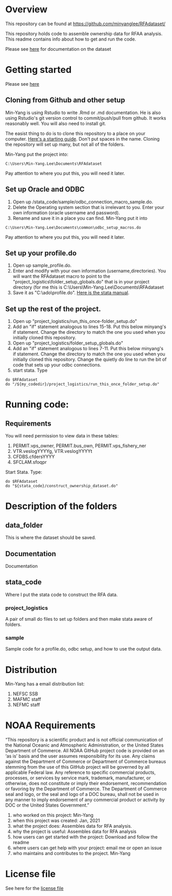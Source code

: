 # Overview
This repository can be found at https://github.com/minyanglee/RFAdataset/

This repository holds code to assemble ownership data for RFAA analysis.  This readme contains info about how to get and run the code. 

Please see [here](https://github.com/minyanglee/RFAdataset/blob/master/documentation/output_data_description.md) for documentation on the dataset

# Getting started
Please see [here](https://github.com/NEFSC/READ-SSB-Lee-project-templates) 


## Cloning from Github and other setup
Min-Yang is using Rstudio to write .Rmd or .md documentation. He is also using Rstudio's git version control to commit/push/pull from github. It works reasonably well.  You will also need to install git.

The easist thing to do is to clone this repository to a place on your computer. [Here's a starting guide](https://cfss.uchicago.edu/setup/git-with-rstudio/).  Don't put spaces in the name.  Cloning the repository will set up many, but not all of the folders.

Min-Yang put the project into:
```
C:\Users\Min-Yang.Lee\Documents\RFAdataset
```
Pay attention to where you put this, you will need it later.

## Set up Oracle and ODBC
1.  Open up /stata_code/sample/odbc_connection_macro_sample.do. 
1.  Delete the Operating system section that is irrelevant to you.  Enter your own information (oracle username and password).  
1.  Rename and save it in a place you can find. Min-Yang put it into 
```
C:\Users\Min-Yang.Lee\Documents\common\odbc_setup_macros.do
```
Pay attention to where you put this, you will need it later.


## Set up your profile.do
1. Open up sample_profile.do.
1. Enter and modify with your own information (username,directories).  You will want the RFAdataset macro to point to the "project_logistics\folder_setup_globals.do" that is in your project directory (for me this is C:\Users\Min-Yang.Lee\Documents\RFAdataset
1. Save it as "C:\ado\profile.do".  [Here is the stata manual](https://www.stata.com/manuals15/gsub.pdf). 


## Set up the rest of the project. 
1. Open up "project_logistics/run_this_once-folder_setup.do"
1.  Add an "if" statement analogous to lines 15-18.  Put this below minyang's if statement.  Change the directory to match the one you used when you initially cloned this repository.
1. Open up "project_logistics/folder_setup_globals.do"
1.  Add an "if" statement analogous to lines 7-11. Put this below minyang's if statement.  Change the directory to match the one you used when you initially cloned this repository.  Change the quietly do line to run the bit of code that sets up your odbc connections.
4. start stata. Type
```
do $RFAdataset 
do "/${my_codedir}/project_logistics/run_this_once_folder_setup.do"
```

# Running code:

## Requirements
You will need permission to view data in these tables:
1. PERMIT.vps_owner,  PERMIT.bus_own, PERMIT.vps_fishery_ner
1. VTR.veslogYYYYg, VTR.veslogYYYYt  
1. CFDBS.cfdersYYYY 
1. SFCLAM.sfoqpr

Start Stata. Type:
```
do $RFAdataset 
do "${stata_code}/construct_ownership_dataset.do"
```

# Description of the folders

## data_folder
This is where the dataset should be saved.

## Documentation
Documentation

## stata_code
Where I put the stata code to construct the RFA data.

### project_logistics
A pair of small do files to set up folders and then make stata aware of folders.

### sample
Sample code for a profile.do, odbc setup, and how to use the output data.

# Distribution

Min-Yang has a email distribution list:
1. NEFSC SSB
1. MAFMC staff
1. NEFMC staff





# NOAA Requirements
“This repository is a scientific product and is not official communication of the National Oceanic and Atmospheric Administration, or the United States Department of Commerce. All NOAA GitHub project code is provided on an ‘as is’ basis and the user assumes responsibility for its use. Any claims against the Department of Commerce or Department of Commerce bureaus stemming from the use of this GitHub project will be governed by all applicable Federal law. Any reference to specific commercial products, processes, or services by service mark, trademark, manufacturer, or otherwise, does not constitute or imply their endorsement, recommendation or favoring by the Department of Commerce. The Department of Commerce seal and logo, or the seal and logo of a DOC bureau, shall not be used in any manner to imply endorsement of any commercial product or activity by DOC or the United States Government.”


1. who worked on this project:  Min-Yang
1. when this project was created: Jan, 2021 
1. what the project does: Assembles data for RFA analysis. 
1. why the project is useful:  Assembles data for RFA analysis 
1. how users can get started with the project: Download and follow the readme
1. where users can get help with your project:  email me or open an issue
1. who maintains and contributes to the project. Min-Yang

# License file
See here for the [license file](https://github.com/minyanglee/RFAdataset/blob/master/license.md)
